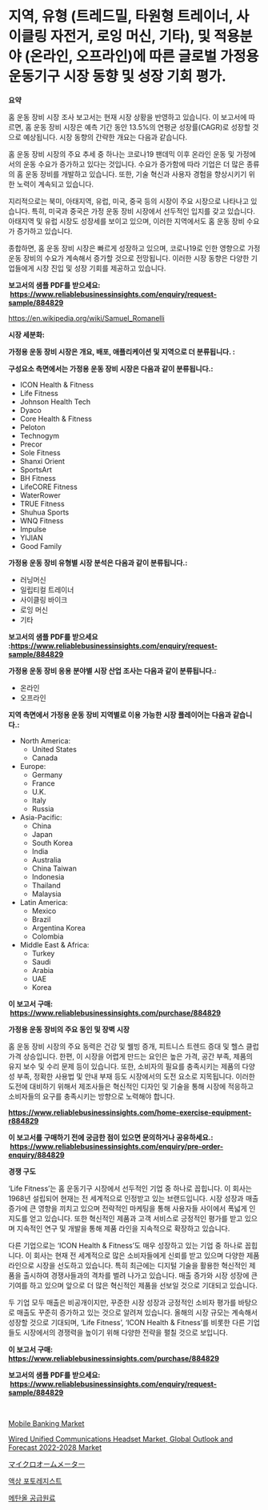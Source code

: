 <p><h1>지역, 유형 (트레드밀, 타원형 트레이너, 사이클링 자전거, 로잉 머신, 기타), 및 적용분야 (온라인, 오프라인)에 따른 글로벌 가정용 운동기구 시장 동향 및 성장 기회 평가.</h1></p><p><strong>요약</strong></p>
<p><p>홈 운동 장비 시장 조사 보고서는 현재 시장 상황을 반영하고 있습니다. 이 보고서에 따르면, 홈 운동 장비 시장은 예측 기간 동안 13.5%의 연평균 성장률(CAGR)로 성장할 것으로 예상됩니다. 시장 동향의 간략한 개요는 다음과 같습니다.</p><p>홈 운동 장비 시장의 주요 추세 중 하나는 코로나19 팬데믹 이후 온라인 운동 및 가정에서의 운동 수요가 증가하고 있다는 것입니다. 수요가 증가함에 따라 기업은 더 많은 종류의 홈 운동 장비를 개발하고 있습니다. 또한, 기술 혁신과 사용자 경험을 향상시키기 위한 노력이 계속되고 있습니다.</p><p>지리적으로는 북미, 아태지역, 유럽, 미국, 중국 등의 시장이 주요 시장으로 나타나고 있습니다. 특히, 미국과 중국은 가정 운동 장비 시장에서 선두적인 입지를 갖고 있습니다. 아태지역 및 유럽 시장도 성장세를 보이고 있으며, 이러한 지역에서도 홈 운동 장비 수요가 증가하고 있습니다.</p><p>종합하면, 홈 운동 장비 시장은 빠르게 성장하고 있으며, 코로나19로 인한 영향으로 가정 운동 장비의 수요가 계속해서 증가할 것으로 전망됩니다. 이러한 시장 동향은 다양한 기업들에게 시장 진입 및 성장 기회를 제공하고 있습니다.</p></p>
<p><strong>보고서의 샘플 PDF를 받으세요: &nbsp;<a href="https://www.reliablebusinessinsights.com/enquiry/request-sample/884829">https://www.reliablebusinessinsights.com/enquiry/request-sample/884829</a></strong></p>
<p><a href="https://en.wikipedia.org/wiki/Samuel_Romanelli">https://en.wikipedia.org/wiki/Samuel_Romanelli</a></p>
<p><strong>시장 세분화:</strong></p>
<p><strong> 가정용 운동 장비 시장은 개요, 배포, 애플리케이션 및 지역으로 더 분류됩니다. :</strong></p>
<p><strong>구성요소 측면에서는 가정용 운동 장비 시장은 다음과 같이 분류됩니다.:</strong></p>
<p><ul><li>ICON Health & Fitness</li><li>Life Fitness</li><li>Johnson Health Tech</li><li>Dyaco</li><li>Core Health & Fitness</li><li>Peloton</li><li>Technogym</li><li>Precor</li><li>Sole Fitness</li><li>Shanxi Orient</li><li>SportsArt</li><li>BH Fitness</li><li>LifeCORE Fitness</li><li>WaterRower</li><li>TRUE Fitness</li><li>Shuhua Sports</li><li>WNQ Fitness</li><li>Impulse</li><li>YIJIAN</li><li>Good Family</li></ul></p>
<p><strong> 가정용 운동 장비 유형별 시장 분석은 다음과 같이 분류됩니다.:</strong></p>
<p><ul><li>러닝머신</li><li>일립티컬 트레이너</li><li>사이클링 바이크</li><li>로잉 머신</li><li>기타</li></ul></p>
<p><strong>보고서의 샘플 PDF를 받으세요 :<a href="https://www.reliablebusinessinsights.com/enquiry/request-sample/884829">https://www.reliablebusinessinsights.com/enquiry/request-sample/884829</a></strong></p>
<p><strong> 가정용 운동 장비 응용 분야별 시장 산업 조사는 다음과 같이 분류됩니다.:</strong></p>
<p><ul><li>온라인</li><li>오프라인</li></ul></p>
<p><strong>지역 측면에서 가정용 운동 장비 지역별로 이용 가능한 시장 플레이어는 다음과 같습니다.:</strong></p>
<p><ul>
    <li>
        North America:
        <ul>
            <li>United States</li>
            <li>Canada</li>
        </ul>
    </li>
    <li>
        Europe:
        <ul>
            <li>Germany</li>
            <li>France</li>
            <li>U.K.</li>
            <li>Italy</li>
            <li>Russia</li>
        </ul>
    </li>
    <li>
        Asia-Pacific:
        <ul>
            <li>China</li>
            <li>Japan</li>
            <li>South Korea</li>
            <li>India</li>
            <li>Australia</li>
            <li>China Taiwan</li>
            <li>Indonesia</li>
            <li>Thailand</li>
            <li>Malaysia</li>
        </ul>
    </li>
    <li>
        Latin America:
        <ul>
            <li>Mexico</li>
            <li>Brazil</li>
            <li>Argentina Korea</li>
            <li>Colombia</li>
        </ul>
    </li>
    <li>
        Middle East & Africa:
        <ul>
            <li>Turkey</li>
            <li>Saudi</li>
            <li>Arabia</li>
            <li>UAE</li>
            <li>Korea</li>
        </ul>
    </li>
    </ul></p>
<p><strong>이 보고서 구매: &nbsp;<a href="https://www.reliablebusinessinsights.com/purchase/884829">https://www.reliablebusinessinsights.com/purchase/884829</a></strong></p>
<p><strong>가정용 운동 장비의 주요 동인 및 장벽 시장</strong></p>
<p><p>홈 운동 장비 시장의 주요 동력은 건강 및 웰빙 증개, 피트니스 트렌드 증대 및 헬스 클럽 가격 상승입니다. 한편, 이 시장을 어렵게 만드는 요인은 높은 가격, 공간 부족, 제품의 유지 보수 및 수리 문제 등이 있습니다. 또한, 소비자의 필요를 충족시키는 제품의 다양성 부족, 정확한 사용법 및 안내 부재 등도 시장에서의 도전 요소로 지목됩니다. 이러한 도전에 대비하기 위해서 제조사들은 혁신적인 디자인 및 기술을 통해 시장에 적응하고 소비자들의 요구를 충족시키는 방향으로 노력해야 합니다.</p></p>
<p><strong><a href="https://www.reliablebusinessinsights.com/home-exercise-equipment-r884829">https://www.reliablebusinessinsights.com/home-exercise-equipment-r884829</a></strong></p>
<p><strong>이 보고서를 구매하기 전에 궁금한 점이 있으면 문의하거나 공유하세요.: &nbsp;<a href="https://www.reliablebusinessinsights.com/enquiry/pre-order-enquiry/884829">https://www.reliablebusinessinsights.com/enquiry/pre-order-enquiry/884829</a></strong></p>
<p><strong>경쟁 구도</strong></p>
<p><p>‘Life Fitness’는 홈 운동기구 시장에서 선두적인 기업 중 하나로 꼽힙니다. 이 회사는 1968년 설립되어 현재는 전 세계적으로 인정받고 있는 브랜드입니다. 시장 성장과 매출 증가에 큰 영향을 끼치고 있으며 전략적인 마케팅을 통해 사용자들 사이에서 폭넓게 인지도를 얻고 있습니다. 또한 혁신적인 제품과 고객 서비스로 긍정적인 평가를 받고 있으며 지속적인 연구 및 개발을 통해 제품 라인을 지속적으로 확장하고 있습니다.</p><p>다른 기업으로는 ‘ICON Health & Fitness’도 매우 성장하고 있는 기업 중 하나로 꼽힙니다. 이 회사는 현재 전 세계적으로 많은 소비자들에게 신뢰를 받고 있으며 다양한 제품 라인으로 시장을 선도하고 있습니다. 특히 최근에는 디지털 기술을 활용한 혁신적인 제품을 출시하여 경쟁사들과의 격차를 벌려 나가고 있습니다. 매출 증가와 시장 성장에 큰 기여를 하고 있으며 앞으로 더 많은 혁신적인 제품을 선보일 것으로 기대되고 있습니다.</p><p>두 기업 모두 매출은 비공개이지만, 꾸준한 시장 성장과 긍정적인 소비자 평가를 바탕으로 매출도 꾸준히 증가하고 있는 것으로 알려져 있습니다. 올해의 시장 규모는 계속해서 성장할 것으로 기대되며, ‘Life Fitness’, ‘ICON Health & Fitness’를 비롯한 다른 기업들도 시장에서의 경쟁력을 높이기 위해 다양한 전략을 펼칠 것으로 보입니다.</p></p>
<p><strong>이 보고서 구매: &nbsp; <a href="https://www.reliablebusinessinsights.com/purchase/884829">https://www.reliablebusinessinsights.com/purchase/884829</a></strong></p>
<p><strong>보고서의 샘플 PDF를 받으세요: &nbsp;<a href="https://www.reliablebusinessinsights.com/enquiry/request-sample/884829">https://www.reliablebusinessinsights.com/enquiry/request-sample/884829</a></strong><strong></strong></p>
<p>&nbsp;</p>
<p><p><a href="https://issuu.com/reportprime-2/docs/mobile-banking-market-size-2030.pptx">Mobile Banking Market</a></p><p><a href="https://www.linkedin.com/pulse/global-wired-unified-communications-headset-market-outlook-lyaqf?trackingId=cennVnL40gOeMeb80maqfg%3D%3D">Wired Unified Communications Headset Market, Global Outlook and Forecast 2022-2028 Market</a></p><p><a href="https://github.com/schmahlson/Market-Research-Report-List-2/blob/main/629367858362.md">マイクロオームメーター</a></p><p><a href="https://github.com/Nicolasrown5/Market-Research-Report-List-1/blob/main/170200260376.md">액상 포토레지스트</a></p><p><a href="https://medium.com/@stanleylyittle554467/%EB%A9%94%ED%83%84%EC%98%AC-%EC%9B%90%EB%A3%8C-%EC%8B%9C%EC%9E%A5-%EA%B8%80%EB%A1%9C%EB%B2%8C-%EB%B0%8F-%EC%A7%80%EC%97%AD%EC%A0%81-%EB%B6%84%EC%84%9D-%EC%A7%80%EC%97%AD-%EA%B5%AD%EA%B0%80%EC%88%98%EC%A4%80-%EB%B6%84%EC%84%9D-%EB%B0%8F-%EA%B2%BD%EC%9F%81-%ED%99%98%EA%B2%BD%EC%97%90-%EC%B4%88%EC%A0%90%EC%9D%84-%EB%A7%9E%EC%B6%98-%EB%B6%84%EC%84%9D-%EB%B0%8F-%EC%98%88%EC%B8%A1-2024-2031-35836cd4420d">메탄올 공급원료</a></p></p>